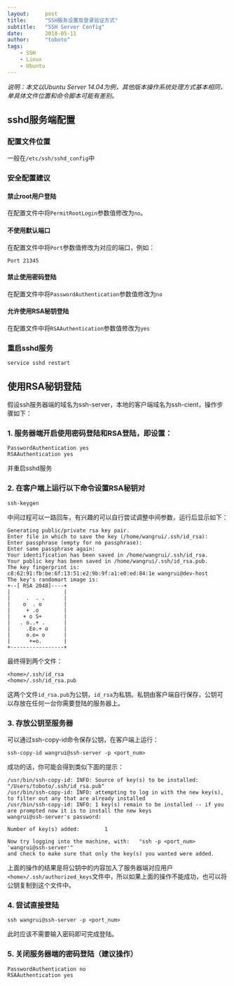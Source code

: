 ```yaml
---
layout:     post
title:      "SSH服务设置及登录验证方式"
subtitle:   "SSH Server Config"
date:       2018-05-11
author:     "toboto"
tags:
    - SSH
    - Linux
    - Ubuntu
---
```


 _说明：本文以Ubuntu Server 14.04为例，其他版本操作系统处理方式基本相同，单具体文件位置和命令脚本可能有差别。_ 
## sshd服务端配置
### 配置文件位置
一般在`/etc/ssh/sshd_config`中

### 安全配置建议
#### 禁止root用户登陆
在配置文件中将`PermitRootLogin`参数值修改为`no`。

#### 不使用默认端口
在配置文件中将`Port`参数值修改为对应的端口，例如：
```
Port 21345
```

#### 禁止使用密码登陆
在配置文件中将`PasswordAuthentication`参数值修改为`no`

#### 允许使用RSA秘钥登陆
在配置文件中将`RSAAuthentication`参数值修改为`yes`

### 重启sshd服务
```
service sshd restart
```

## 使用RSA秘钥登陆
假设ssh服务器端的域名为ssh-server，本地的客户端域名为ssh-cient，操作步骤如下：
### 1. 服务器端开启使用密码登陆和RSA登陆，即设置：
```
PasswordAuthentication yes
RSAAuthentication yes
```
并重启sshd服务
### 2. 在客户端上运行以下命令设置RSA秘钥对
```
ssh-keygen
```
中间过程可以一路回车，有兴趣的可以自行尝试调整中间参数，运行后显示如下：
```
Generating public/private rsa key pair.
Enter file in which to save the key (/home/wangrui/.ssh/id_rsa): 
Enter passphrase (empty for no passphrase): 
Enter same passphrase again: 
Your identification has been saved in /home/wangrui/.ssh/id_rsa.
Your public key has been saved in /home/wangrui/.ssh/id_rsa.pub.
The key fingerprint is:
c8:62:91:fb:be:6f:13:51:e2:9b:9f:a1:e0:ed:84:1e wangrui@dev-host
The key's randomart image is:
+--[ RSA 2048]----+
|                 |
|     .  . .      |
|    o  . o       |
|     + .o        |
|    + o S+       |
|   . o..+ .      |
|     .Eo.+ o     |
|     o.o= o      |
|      +=o.       |
+-----------------+
```
最终得到两个文件：
```
<home>/.ssh/id_rsa  
<home>/.ssh/id_rsa.pub
```
这两个文件`id_rsa.pub`为公钥，`id_rsa`为私钥。私钥由客户端自行保存，公钥可以存放在任何一台你需要登陆的服务器上。

### 3. 存放公钥至服务器
可以通过ssh-copy-id命令保存公钥，在客户端上运行：
```
ssh-copy-id wangrui@ssh-server -p <port_num>
```
成功的话，你可能会得到类似下面的提示：
```
/usr/bin/ssh-copy-id: INFO: Source of key(s) to be installed: "/Users/toboto/.ssh/id_rsa.pub"
/usr/bin/ssh-copy-id: INFO: attempting to log in with the new key(s), to filter out any that are already installed
/usr/bin/ssh-copy-id: INFO: 1 key(s) remain to be installed -- if you are prompted now it is to install the new keys
wangrui@ssh-server's password: 

Number of key(s) added:        1

Now try logging into the machine, with:   "ssh -p <port_num> 'wangrui@ssh-server'"
and check to make sure that only the key(s) you wanted were added.
```
上面的操作的结果是将公钥中的内容加入了服务器端对应用户`<home>/.ssh/authorized_keys`文件中，所以如果上面的操作不能成功，也可以将公钥复制到这个文件中。

### 4. 尝试直接登陆
```
ssh wangrui@ssh-server -p <port_num>
```
此时应该不需要输入密码即可完成登陆。

### 5. 关闭服务器端的密码登陆（建议操作）
```
PasswordAuthentication no
RSAAuthentication yes
```
